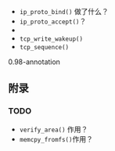 

* `ip_proto_bind()` 做了什么？
* `ip_proto_accept()`？
* 
* `tcp_write_wakeup()`
* `tcp_sequence()`



0.98-annotation





## 附录

### TODO

* `verify_area()` 作用？
* `memcpy_fromfs()`作用？



